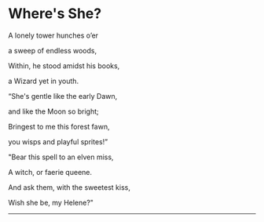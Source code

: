 # Where's She?

A lonely tower hunches o’er

a sweep of endless woods,

Within, he stood amidst his books,

a Wizard yet in youth.


“She's gentle like the early Dawn,

and like the Moon so bright;

Bringest to me this forest fawn,

you wisps and playful sprites!”


"Bear this spell to an elven miss,

A witch, or faerie queene.

And ask them, with the sweetest kiss,

Wish she be, my Helene?"

***